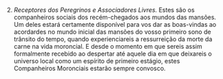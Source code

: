 ﻿2. *Receptores dos Peregrinos e Associadores Livres.* Estes são os companheiros sociais dos recém-chegados aos mundos das mansões. Um deles estará certamente disponível para vos dar as boas-vindas ao acordardes no mundo inicial das mansões do vosso primeiro sono de trânsito do tempo, quando experienciareis a ressurreição da morte da carne na vida moroncial. E desde o momento em que sereis assim formalmente recebido ao despertar até aquele dia em que deixareis o universo local como um espírito de primeiro estágio, estes Companheiros Moronciais estarão sempre convosco.
